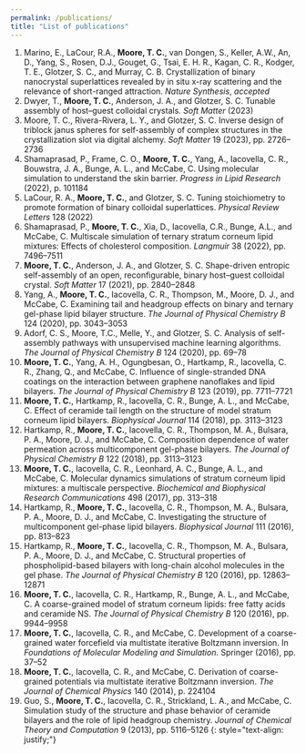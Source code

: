 ```yaml
---
permalink: /publications/
title: "List of publications"
---
```

1. Marino, E., LaCour, R.A., **Moore, T. C.**, van Dongen, S., Keller, A.W., An, D., Yang, S., Rosen, D.J., Gouget,  G.,  Tsai,  E. H. R.,  Kagan,  C. R.,  Kodger,  T. E.,  Glotzer,  S. C.,  and Murray,  C. B. Crystallization of binary nanocrystal superlattices revealed by in situ x-ray scattering and the relevance of short-ranged attraction. *Nature Synthesis*,  *accepted*
1. Dwyer,  T.,  **Moore, T. C.**,  Anderson,  J. A.,  and Glotzer,  S. C. Tunable assembly of host–guest colloidal crystals. *Soft Matter* (2023)
1. Moore,  T. C.,  Rivera-Rivera,  L. Y.,  and Glotzer,  S. C. Inverse design of triblock janus spheres for self-assembly of complex structures in the crystallization slot via digital alchemy. *Soft Matter* 19 (2023),  pp. 2726–2736
1. Shamaprasad,  P.,  Frame,  C. O.,  **Moore, T. C.**,  Yang,  A.,  Iacovella,  C. R.,  Bouwstra,  J. A.,  Bunge,  A. L.,  and McCabe,  C. Using molecular simulation to understand the skin barrier. *Progress in Lipid Research* (2022),  p. 101184
1. LaCour,  R. A.,  **Moore, T. C.**,  and Glotzer,  S. C. Tuning stoichiometry to promote formation of binary colloidal superlattices. *Physical Review Letters* 128 (2022)
1. Shamaprasad, P., **Moore, T. C.**, Xia, D., Iacovella, C.R., Bunge, A.L., and McCabe, C. Multiscale simulation of ternary stratum corneum lipid mixtures: Effects of cholesterol composition. *Langmuir* 38 (2022),  pp. 7496–7511
1. **Moore, T. C.**,  Anderson,  J. A.,  and Glotzer,  S. C. Shape-driven entropic self-assembly of an open, reconfigurable, binary host–guest colloidal crystal. *Soft Matter* 17 (2021),  pp. 2840–2848
1. Yang,  A.,  **Moore, T. C.**,  Iacovella,  C. R.,  Thompson,  M.,  Moore,  D. J.,  and McCabe,  C. Examining tail and headgroup effects on binary and ternary gel-phase lipid bilayer structure. *The Journal of Physical Chemistry B* 124 (2020),  pp. 3043–3053
1. Adorf,  C. S.,  Moore, T.C., Melle, Y.,  and Glotzer,  S. C. Analysis of self-assembly pathways with unsupervised machine learning algorithms. *The Journal of Physical Chemistry B* 124 (2020),  pp. 69–78
1. **Moore, T. C.**,  Yang,  A. H.,  Ogungbesan,  O.,  Hartkamp,  R.,  Iacovella,  C. R.,  Zhang,  Q.,  and McCabe,  C. Influence of single-stranded DNA coatings on the interaction between graphene nanoflakes and lipid bilayers. *The Journal of Physical Chemistry B* 123 (2019),  pp. 7711–7721
1. **Moore, T. C.**,  Hartkamp,  R.,  Iacovella,  C. R.,  Bunge,  A. L.,  and McCabe,  C. Effect of ceramide tail length on the structure of model stratum corneum lipid bilayers. *Biophysical Journal* 114 (2018),  pp. 3113–3123
1. Hartkamp,  R.,  **Moore, T. C.**,  Iacovella,  C. R.,  Thompson,  M. A.,  Bulsara,  P. A.,  Moore,  D. J.,  and McCabe,  C. Composition dependence of water permeation across multicomponent gel-phase bilayers. *The Journal of Physical Chemistry B* 122 (2018),  pp. 3113–3123
1. **Moore, T. C.**,  Iacovella,  C. R.,  Leonhard,  A. C.,  Bunge,  A. L.,  and McCabe,  C. Molecular dynamics simulations of stratum corneum lipid mixtures: a multiscale perspective. *Biochemical and Biophysical Research Communications* 498 (2017),  pp. 313–318
1. Hartkamp,  R.,  **Moore, T. C.**,  Iacovella,  C. R.,  Thompson,  M. A.,  Bulsara,  P. A.,  Moore,  D. J.,  and McCabe,  C. Investigating the structure of multicomponent gel-phase lipid bilayers. *Biophysical Journal* 111 (2016),  pp. 813–823
1. Hartkamp,  R.,  **Moore, T. C.**,  Iacovella,  C. R.,  Thompson,  M. A.,  Bulsara,  P. A.,  Moore,  D. J.,  and McCabe,  C. Structural properties of phospholipid-based bilayers with long-chain alcohol molecules in the gel phase. *The Journal of Physical Chemistry B* 120 (2016),  pp. 12863–12871
1. **Moore, T. C.**,  Iacovella,  C. R.,  Hartkamp,  R.,  Bunge,  A. L.,  and McCabe,  C. A coarse-grained model of stratum corneum lipids: free fatty acids and ceramide NS. *The Journal of Physical Chemistry B* 120 (2016),  pp. 9944–9958
1. **Moore, T. C.**,  Iacovella,  C. R.,  and McCabe,  C. Development of a coarse-grained water forcefield via multistate iterative Boltzmann inversion. In *Foundations of Molecular Modeling and Simulation*. Springer (2016),  pp. 37–52
1. **Moore, T. C.**,  Iacovella,  C. R.,  and McCabe,  C. Derivation of coarse-grained potentials via multistate iterative Boltzmann inversion. *The Journal of Chemical Physics* 140 (2014),  p. 224104
1. Guo,  S.,  **Moore, T. C.**,  Iacovella,  C. R.,  Strickland,  L. A.,  and McCabe,  C. Simulation study of the structure and phase behavior of ceramide bilayers and the role of lipid headgroup chemistry. *Journal of Chemical Theory and Computation* 9 (2013),  pp. 5116–5126
{: style="text-align: justify;"}
